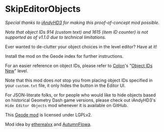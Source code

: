 # SkipEditorObjects

*Special thanks to [iAndyHD3](https://github.com/iAndyHD3) for making this proof-of-concept mod possible.*

<cy>*Note that object IDs 914 (custom text) and 1615 (item ID counter) is not supported as of v1.1.0 due to technical limitations.*</c>

Ever wanted to de-clutter your object choices in the level editor? Have at it!

Install the mod on the Geode index for further instructions.

For an easier reference on object IDs, please refer to [Colon](https://gdbrowser.com/u/106255)'s "[Object IDs New](https://gdbrowser.com/99784974)" level.

Note that this mod does *not* stop you from placing object IDs specified in your `custom.txt` file, it only hides the button in the Editor UI.

For JSON-literate folks, or for people who would like to hide objects based on historical Geometry Dash game versions, please check out iAndyHD3's `Hide Editor Objects` mod whenever it is available on GitHub.

This [Geode mod](https://geode-sdk.org) is licensed under LGPLv2.

Mod idea by [etherealxx](https://twitter.com/mjwathon) and [AutumnFlowa](https://twitter.com/AutumnFlowa).
